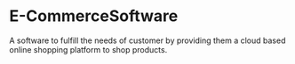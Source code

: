 # E-CommerceSoftware
A software to fulfill the needs of customer by providing them a cloud based online shopping platform to shop products.
